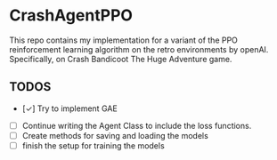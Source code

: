 # CrashAgentPPO
This repo contains my implementation for a variant of the PPO reinforcement learning algorithm on the retro environments by openAI.
Specifically, on Crash Bandicoot The Huge Adventure game.
## TODOS
- [✓] Try to implement GAE 
- [ ] Continue writing the Agent Class to include the loss functions.
- [ ] Create methods for saving and loading the models
- [ ] finish the setup for training the models
